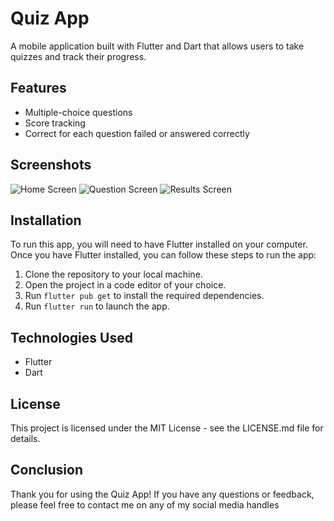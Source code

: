# Quiz App

A mobile application built with Flutter and Dart that allows users to take quizzes and track their progress.

## Features

- Multiple-choice questions
- Score tracking
- Correct for each question failed or answered correctly

## Screenshots

![Home Screen](/screenshots/home_screen.png)
![Question Screen](/screenshots/question_screen.png)
![Results Screen](/screenshots/results_screen.png)

## Installation

To run this app, you will need to have Flutter installed on your computer. Once you have Flutter installed, you can follow these steps to run the app:

1. Clone the repository to your local machine.
2. Open the project in a code editor of your choice.
3. Run `flutter pub get` to install the required dependencies.
4. Run `flutter run` to launch the app.

## Technologies Used

- Flutter
- Dart

## License

This project is licensed under the MIT License - see the LICENSE.md file for details.

## Conclusion

Thank you for using the Quiz App! If you have any questions or feedback, please feel free to contact me on any of my social media handles